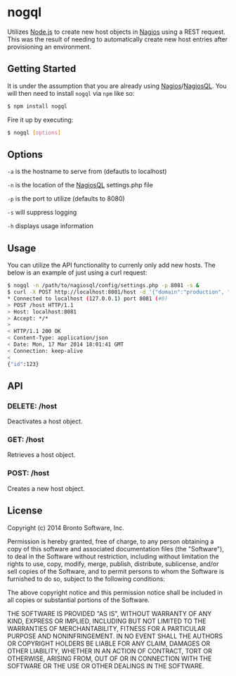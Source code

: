 # nogql
Utilizes [Node.js][nodejs] to create new host objects in [Nagios][nagios] using a REST request.  This was the result of needing to automatically create new host entries after provisioning an environment.


## Getting Started
It is under the assumption that you are already using [Nagios][nagios]/[NagiosQL][nagiosql].  You will then need to install `nogql` via `npm` like so:

```sh
$ npm install nogql
```

Fire it up by executing:

```sh
$ nogql [options]
```


## Options
`-a` is the hostname to serve from (defautls to localhost)

`-n` is the location of the [NagiosQL][nagiosql] settings.php file

`-p` is the port to utilize (defaults to 8080)

`-s` will suppress logging

`-h` displays usage information


## Usage
You can utilize the API functionality to currenly only add new hosts.  The below is an example of just using a curl request:

```sh
$ nogql -n /path/to/nagiosql/config/settings.php -p 8081 -s &
$ curl -X POST http://localhost:8081/host -d '{"domain":"production", "address":"127.0.0.1", "check_command":"check-host-alive", "host_name":"host-test-001", "use":"generic-host"}' -v
* Connected to localhost (127.0.0.1) port 8081 (#0)
> POST /host HTTP/1.1
> Host: localhost:8081
> Accept: */*
>
< HTTP/1.1 200 OK
< Content-Type: application/json
< Date: Mon, 17 Mar 2014 18:01:41 GMT
< Connection: keep-alive
<
{"id":123}
```


## API
### DELETE: /host
Deactivates a host object.

### GET: /host
Retrieves a host object.

### POST: /host
Creates a new host object.


## License
Copyright (c) 2014 Bronto Software, Inc.

Permission is hereby granted, free of charge, to any person obtaining a copy of this software and associated documentation files (the "Software"), to deal in the Software without restriction, including without limitation the rights to use, copy, modify, merge, publish, distribute, sublicense, and/or sell copies of the Software, and to permit persons to whom the Software is furnished to do so, subject to the following conditions:

The above copyright notice and this permission notice shall be included in all copies or substantial portions of the Software.

THE SOFTWARE IS PROVIDED "AS IS", WITHOUT WARRANTY OF ANY KIND, EXPRESS OR IMPLIED, INCLUDING BUT NOT LIMITED TO THE WARRANTIES OF MERCHANTABILITY, FITNESS FOR A PARTICULAR PURPOSE AND NONINFRINGEMENT. IN NO EVENT SHALL THE AUTHORS OR COPYRIGHT HOLDERS BE LIABLE FOR ANY CLAIM, DAMAGES OR OTHER LIABILITY, WHETHER IN AN ACTION OF CONTRACT, TORT OR OTHERWISE, ARISING FROM, OUT OF OR IN CONNECTION WITH THE SOFTWARE OR THE USE OR OTHER DEALINGS IN THE SOFTWARE.

[nagios]:http://www.nagios.org
[nagiosql]:http://www.nagiosql.org
[nodejs]:http://nodejs.org
